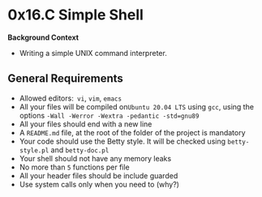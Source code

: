 # 0x16.C Simple Shell
**Background Context**

- Writing a simple UNIX command interpreter.

## General Requirements

* Allowed editors:``` vi```, ```vim```, ```emacs```
* All your files will be compiled on```Ubuntu 20.04 LTS``` using ```gcc```, using the options ```-Wall -Werror -Wextra -pedantic -std=gnu89```
* All your files should end with a new line
* A ```README.md``` file, at the root of the folder of the project is mandatory
* Your code should use the Betty style. It will be checked using ```betty-style.pl``` and ```betty-doc.pl```
* Your shell should not have any memory leaks
* No more than ```5``` functions per file
* All your header files should be include guarded
* Use system calls only when you need to (why?)
